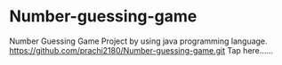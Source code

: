 # Number-guessing-game
Number Guessing Game Project by using java programming language.
https://github.com/prachi2180/Number-guessing-game.git  Tap here......
